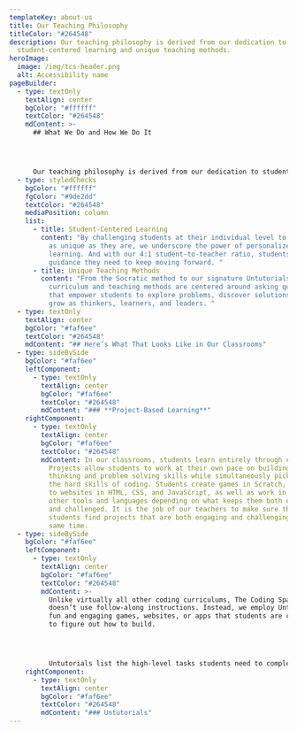 ```yaml
---
templateKey: about-us
title: Our Teaching Philosophy
titleColor: "#264548"
description: Our teaching philosophy is derived from our dedication to
  student-centered learning and unique teaching methods.
heroImage:
  image: /img/tcs-header.png
  alt: Accessibility name
pageBuilder:
  - type: textOnly
    textAlign: center
    bgColor: "#ffffff"
    textColor: "#264548"
    mdContent: >-
      ## What We Do and How We Do It




      Our teaching philosophy is derived from our dedication to student-centered learning and unique teaching methods:
  - type: styledChecks
    bgColor: "#ffffff"
    fgColor: "#9de2dd"
    textColor: "#264548"
    mediaPosition: column
    list:
      - title: Student-Centered Learning
        content: "By challenging students at their individual level to create projects
          as unique as they are, we underscore the power of personalized
          learning. And with our 4:1 student-to-teacher ratio, students get the
          guidance they need to keep moving forward. "
      - title: Unique Teaching Methods
        content: "From the Socratic method to our signature Untutorials, our specialized
          curriculum and teaching methods are centered around asking questions
          that empower students to explore problems, discover solutions, and
          grow as thinkers, learners, and leaders. "
  - type: textOnly
    textAlign: center
    bgColor: "#faf6ee"
    textColor: "#264548"
    mdContent: "## Here’s What That Looks Like in Our Classrooms"
  - type: sideBySide
    bgColor: "#faf6ee"
    leftComponent:
      - type: textOnly
        textAlign: center
        bgColor: "#faf6ee"
        textColor: "#264548"
        mdContent: "### **Project-Based Learning**"
    rightComponent:
      - type: textOnly
        textAlign: center
        bgColor: "#faf6ee"
        textColor: "#264548"
        mdContent: In our classrooms, students learn entirely through creating projects.
          Projects allow students to work at their own pace on building critical
          thinking and problem solving skills while simultaneously picking up
          the hard skills of coding. Students create games in Scratch, progress
          to websites in HTML, CSS, and JavaScript, as well as work in many
          other tools and languages depending on what keeps them both engaged
          and challenged. It is the job of our teachers to make sure that
          students find projects that are both engaging and challenging at the
          same time.
  - type: sideBySide
    bgColor: "#faf6ee"
    leftComponent:
      - type: textOnly
        textAlign: center
        bgColor: "#faf6ee"
        textColor: "#264548"
        mdContent: >-
          Unlike virtually all other coding curriculums, The Coding Space
          doesn’t use follow-along instructions. Instead, we employ Untutorials:
          fun and engaging games, websites, or apps that students are challenged
          to figure out how to build. 




          Untutorials list the high-level tasks students need to complete the project, but intentionally leave out how to accomplish those tasks. Students develop strong grit, determination, and problem-solving skills by figuring out the rest via tinkering, Googling, asking a friend, and iterating towards a solution, all while developing deep insights and intuition of high-level concepts.
    rightComponent:
      - type: textOnly
        textAlign: center
        bgColor: "#faf6ee"
        textColor: "#264548"
        mdContent: "### Untutorials"
---
```

